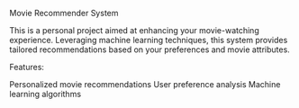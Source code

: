 Movie Recommender System

This is a personal project aimed at enhancing your movie-watching experience. Leveraging machine learning techniques, this system provides tailored recommendations based on your preferences and movie attributes.

Features:

Personalized movie recommendations
User preference analysis
Machine learning algorithms
